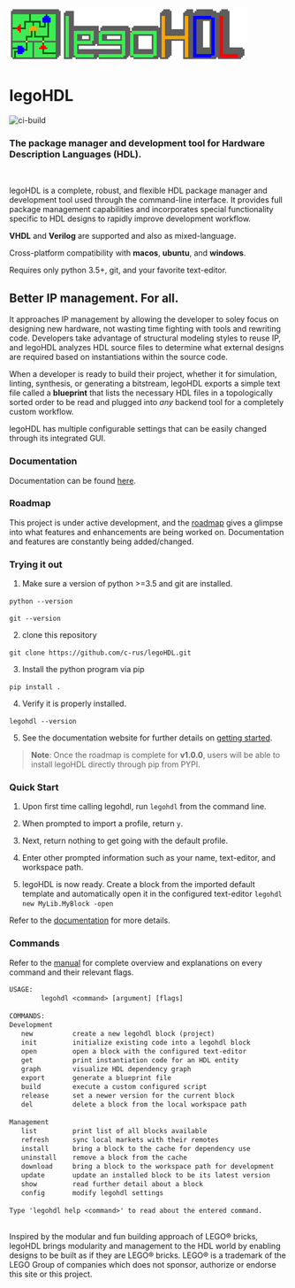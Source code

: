 # ![](./docs/src/images/title_3x.png)

# legoHDL
![ci-build](https://github.com/c-rus/legohdl/actions/workflows/build.yml/badge.svg)
### The package manager and development tool for Hardware Description Languages (HDL).
  
<br />  

legoHDL is a complete, robust, and flexible HDL package manager and development tool used through the command-line interface. It provides full package management capabilities and incorporates special functionality specific to HDL designs to rapidly improve development workflow.

__VHDL__ and __Verilog__ are supported and also as mixed-language.

Cross-platform compatibility with __macos__, __ubuntu__, and __windows__.

Requires only python 3.5+, git, and your favorite text-editor.


## __Better IP management. For all.__

It approaches IP management by allowing the developer to soley focus on designing new hardware, not wasting time fighting with tools and rewriting code. Developers take advantage of structural modeling styles to reuse IP, and legoHDL analyzes HDL source files to determine what external designs are required based on instantiations within the source code. 

When a developer is ready to build their project, whether it for simulation, linting, synthesis, or generating a bitstream, legoHDL exports a simple text file called a __blueprint__ that lists the necessary HDL files in a topologically sorted order to be read and plugged into _any_ backend tool for a completely custom workflow.

legoHDL has multiple configurable settings that can be easily changed through its integrated GUI.
<br /> 

### __Documentation__
Documentation can be found [here](https://c-rus.github.io/legoHDL/). 

### __Roadmap__
This project is under active development, and the [roadmap](https://github.com/c-rus/legoHDL/projects/1) gives a glimpse into what features and enhancements are being worked on. Documentation and features are constantly being added/changed.

### __Trying it out__

1. Make sure a version of python >=3.5 and git are installed.

`python --version`

`git --version`

2. clone this repository

`git clone https://github.com/c-rus/legoHDL.git`

3. Install the python program via pip

`pip install .`

4. Verify it is properly installed.

`legohdl --version`

5. See the documentation website for further details on [getting started](https://c-rus.github.io/legoHDL/1_0_starting.html).

> __Note__: Once the roadmap is complete for __v1.0.0__, users will be able to install legoHDL directly through pip from PYPI.

### __Quick Start__
1. Upon first time calling legohdl, run `legohdl` from the command line.

2. When prompted to import a profile, return `y`.

3. Next, return nothing to get going with the default profile.

4. Enter other prompted information such as your name, text-editor, and workspace path.

5. legoHDL is now ready. Create a block from the imported default template and automatically open it in the configured text-editor
`legohdl new MyLib.MyBlock -open`

Refer to the [documentation](https://c-rus.github.io/legoHDL/) for more details.

### __Commands__
Refer to the [manual](https://github.com/c-rus/legoHDL/blob/master/src/legohdl/data/manual.txt) for complete overview and explanations on every command and their relevant flags.

```
USAGE:             
        legohdl <command> [argument] [flags]            

COMMANDS:
Development
   new          create a new legohdl block (project)
   init         initialize existing code into a legohdl block
   open         open a block with the configured text-editor
   get          print instantiation code for an HDL entity
   graph        visualize HDL dependency graph
   export       generate a blueprint file
   build        execute a custom configured script
   release      set a newer version for the current block
   del          delete a block from the local workspace path

Management
   list         print list of all blocks available
   refresh      sync local markets with their remotes
   install      bring a block to the cache for dependency use
   uninstall    remove a block from the cache
   download     bring a block to the workspace path for development
   update       update an installed block to be its latest version
   show         read further detail about a block
   config       modify legohdl settings

Type 'legohdl help <command>' to read about the entered command.

```

</br>
Inspired by the modular and fun building approach of LEGO® bricks, legoHDL brings modularity and management to the HDL world by enabling designs to be built as if they are LEGO® bricks. LEGO® is a trademark of the LEGO Group of companies which does not sponsor, authorize or endorse this site or this project.